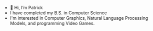 - 👋 Hi, I’m Patrick
- I have completed my B.S. in Computer Science
- I'm interested in Computer Graphics, Natural Language Processing Models, and programming Video Games.
